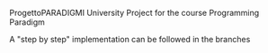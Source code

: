 ProgettoPARADIGMI
University Project for the course Programming Paradigm

A "step by step" implementation can be followed in the branches
